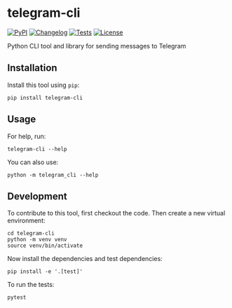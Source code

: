 # telegram-cli

[![PyPI](https://img.shields.io/pypi/v/telegram-cli.svg)](https://pypi.org/project/telegram-cli/)
[![Changelog](https://img.shields.io/github/v/release/zmoog/telegram-cli?include_prereleases&label=changelog)](https://github.com/zmoog/telegram-cli/releases)
[![Tests](https://github.com/zmoog/telegram-cli/workflows/Test/badge.svg)](https://github.com/zmoog/telegram-cli/actions?query=workflow%3ATest)
[![License](https://img.shields.io/badge/license-Apache%202.0-blue.svg)](https://github.com/zmoog/telegram-cli/blob/master/LICENSE)

Python CLI tool and library for sending messages to Telegram

## Installation

Install this tool using `pip`:

    pip install telegram-cli

## Usage

For help, run:

    telegram-cli --help

You can also use:

    python -m telegram_cli --help

## Development

To contribute to this tool, first checkout the code. Then create a new virtual environment:

    cd telegram-cli
    python -m venv venv
    source venv/bin/activate

Now install the dependencies and test dependencies:

    pip install -e '.[test]'

To run the tests:

    pytest
